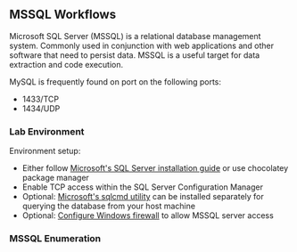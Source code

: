 ## MSSQL Workflows

Microsoft SQL Server (MSSQL) is a relational database management system. Commonly used in conjunction with web applications
and other software that need to persist data. MSSQL is a useful target for data extraction and code execution.

MySQL is frequently found on port on the following ports:

- 1433/TCP
- 1434/UDP

### Lab Environment

Environment setup:

- Either follow [Microsoft's SQL Server installation guide](https://learn.microsoft.com/en-us/sql/database-engine/install-windows/install-sql-server?view=sql-server-ver16) or use chocolatey package manager 
- Enable TCP access within the SQL Server Configuration Manager
- Optional: [Microsoft's sqlcmd utility](https://docs.microsoft.com/en-us/sql/tools/sqlcmd-utility?view=sql-server-ver16) can be installed separately for querying the database from your host machine
- Optional: [Configure Windows firewall](https://learn.microsoft.com/en-us/sql/sql-server/install/configure-the-windows-firewall-to-allow-sql-server-access?view=sql-server-ver16) to allow MSSQL server access 

### MSSQL Enumeration

